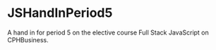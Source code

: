# JSHandInPeriod5
A hand in for period 5 on the elective course Full Stack JavaScript on CPHBusiness.
